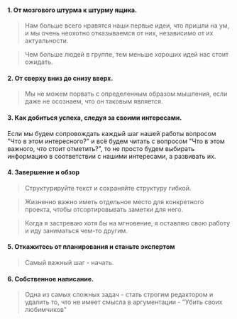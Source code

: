 #### 1. От мозгового штурма к штурму ящика.

> Нам больше всего нравятся наши первые идеи, что пришли на ум, и мы очень неохотно отказываемся от них, независимо от их актуальности.

> Чем больше людей в группе, тем меньше хороших идей нас стоит ожидать.

#### 2. От сверху вниз до снизу вверх.

>  Мы не можем порвать с определенным образом мышления, если даже не осознаем, что он таковым является.

#### 3. Как добиться успеха, следуя за своими интересами.

Если мы будем сопровождать каждый шаг нашей работы вопросом "Что в этом интересного?" и всё будем читать с вопросом "Что в этом важного, что стоит отметить?", то не просто будем выбирать информацию в соответствии с нашими интересами, а развивать их.

#### 4. Завершение и обзор

> Структурируйте текст и сохраняйте структуру гибкой.

> Жизненно важно иметь отдельное место для конкретного проекта, чтобы отсортировывать заметки для него.

> Когда я застреваю хотя бы на мгновение, я оставляю свою работу и иду заниматься чем-то другим.

#### 5. Откажитесь от планирования и станьте экспертом

> Самый важный шаг - начать.

#### 6. Собственное написание.

> Одна из самых сложных задач - стать строгим редактором и удалить то, что не имеет смысла в аргументации - "Убить своих любимчиков"